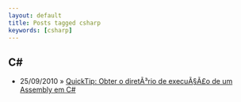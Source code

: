 ```yaml
---
layout: default
title: Posts tagged csharp
keywords: [csharp]
---
```

<h2 class="category">C#</h2>
<ul class="posts">
<li>
<p>
<span class="date">25/09/2010</span> &raquo;
<a href="/blog/quicktip-obter-o-diretorio-de-execucao-de-um-assembly-em-c">QuickTip: Obter o diretÃ³rio de execuÃ§Ã£o de um Assembly em C#</a>
</p>
</li>
</ul>
